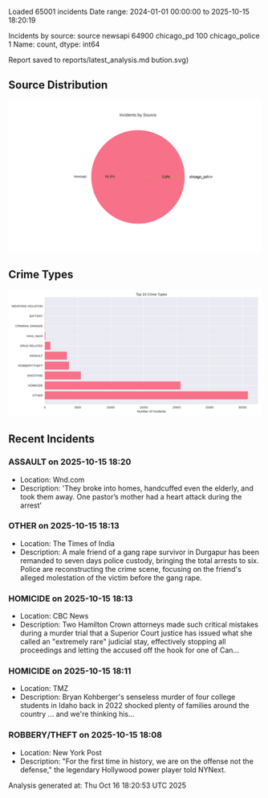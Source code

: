 
Loaded 65001 incidents
Date range: 2024-01-01 00:00:00 to 2025-10-15 18:20:19

Incidents by source:
source
newsapi           64900
chicago_pd          100
chicago_police        1
Name: count, dtype: int64

Report saved to reports/latest_analysis.md
bution.svg)

## Source Distribution
![Source Distribution](images/source_distribution.svg)

## Crime Types
![Crime Types](images/crime_types.svg)

## Recent Incidents

### ASSAULT on 2025-10-15 18:20
- Location: Wnd.com
- Description: 'They broke into homes, handcuffed even the elderly, and took them away. One pastor’s mother had a heart attack during the arrest'


### OTHER on 2025-10-15 18:13
- Location: The Times of India
- Description: A male friend of a gang rape survivor in Durgapur has been remanded to seven days police custody, bringing the total arrests to six. Police are reconstructing the crime scene, focusing on the friend's alleged molestation of the victim before the gang rape.


### HOMICIDE on 2025-10-15 18:13
- Location: CBC News
- Description: Two Hamilton Crown attorneys made such critical mistakes during a murder trial that a Superior Court justice has issued what she called an "extremely rare" judicial stay, effectively stopping all proceedings and letting the accused off the hook for one of Can…


### HOMICIDE on 2025-10-15 18:11
- Location: TMZ
- Description: Bryan Kohberger's senseless murder of four college students in Idaho back in 2022 shocked plenty of families around the country ... and we're thinking his...


### ROBBERY/THEFT on 2025-10-15 18:08
- Location: New York Post
- Description: "For the first time in history, we are on the offense not the defense," the legendary Hollywood power player told NYNext.

Analysis generated at: Thu Oct 16 18:20:53 UTC 2025
